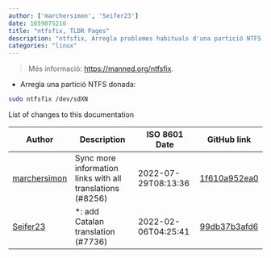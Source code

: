 ```yaml
---
author: ['marchersimon', 'Seifer23']
date: 1659075216
title: "ntfsfix, TLDR Pages"
description: "ntfsfix, Arregla problemes habituals d'una partició NTFS."
categories: "linux"
---
```

> Més informació: <https://manned.org/ntfsfix>.

- Arregla una partició NTFS donada:

```bash
sudo ntfsfix /dev/sdXN
```
List of changes to this documentation


Author | Description | ISO 8601 Date | GitHub link
------|-----|-----|-----
[marchersimon](mailto:50295997+marchersimon@users.noreply.github.com) | Sync more information links with all translations (#8256) | 2022-07-29T08:13:36 | [1f610a952ea0](https://github.com/tldr-pages/tldr/commit/1f610a952ea0d53e0a1bdbd1246ef81f24db2f3f)
[Seifer23](mailto:48915360+Seifer23@users.noreply.github.com) | *: add Catalan translation (#7736) | 2022-02-06T04:25:41 | [99db37b3afd6](https://github.com/tldr-pages/tldr/commit/99db37b3afd6dba836a6d94e4688601fdb3bac98)

